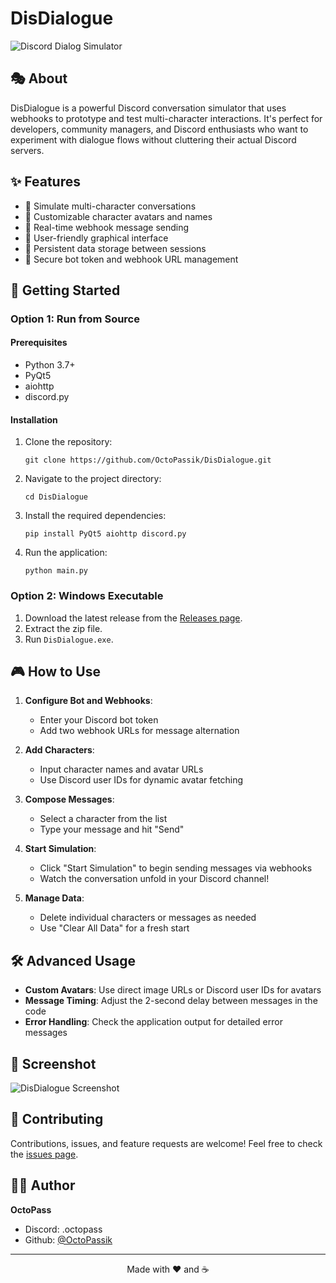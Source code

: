 # DisDialogue

![Discord Dialog Simulator](https://i.imgur.com/Z4OUzsn.png)

## 🎭 About

DisDialogue is a powerful Discord conversation simulator that uses webhooks to prototype and test multi-character interactions. It's perfect for developers, community managers, and Discord enthusiasts who want to experiment with dialogue flows without cluttering their actual Discord servers.

## ✨ Features

- 🤖 Simulate multi-character conversations
- 🎨 Customizable character avatars and names
- 💬 Real-time webhook message sending
- 🔄 User-friendly graphical interface
- 💾 Persistent data storage between sessions
- 🔐 Secure bot token and webhook URL management

## 🚀 Getting Started

### Option 1: Run from Source

#### Prerequisites

- Python 3.7+
- PyQt5
- aiohttp
- discord.py

#### Installation

1. Clone the repository:
   ```
   git clone https://github.com/OctoPassik/DisDialogue.git
   ```

2. Navigate to the project directory:
   ```
   cd DisDialogue
   ```

3. Install the required dependencies:
   ```
   pip install PyQt5 aiohttp discord.py
   ```

4. Run the application:
   ```
   python main.py
   ```

### Option 2: Windows Executable

1. Download the latest release from the [Releases page](https://github.com/OctoPassik/DisDialogue/releases).
2. Extract the zip file.
3. Run `DisDialogue.exe`.

## 🎮 How to Use

1. **Configure Bot and Webhooks**:
   - Enter your Discord bot token
   - Add two webhook URLs for message alternation

2. **Add Characters**:
   - Input character names and avatar URLs
   - Use Discord user IDs for dynamic avatar fetching

3. **Compose Messages**:
   - Select a character from the list
   - Type your message and hit "Send"

4. **Start Simulation**:
   - Click "Start Simulation" to begin sending messages via webhooks
   - Watch the conversation unfold in your Discord channel!

5. **Manage Data**:
   - Delete individual characters or messages as needed
   - Use "Clear All Data" for a fresh start

## 🛠 Advanced Usage

- **Custom Avatars**: Use direct image URLs or Discord user IDs for avatars
- **Message Timing**: Adjust the 2-second delay between messages in the code
- **Error Handling**: Check the application output for detailed error messages

## 📸 Screenshot
![DisDialogue Screenshot](https://images-ext-1.discordapp.net/external/FnuBiejIm9z-EtJ3vOLWeEtCCtiJPaupinj7kYHgYe0/https/i.imgur.com/Pp6qrCB.png?format=webp&quality=lossless&width=706&height=591)

## 🤝 Contributing

Contributions, issues, and feature requests are welcome! Feel free to check the [issues page](https://github.com/OctoPassik/DisDialogue/issues).

## 🙋‍♂️ Author

**OctoPass**

- Discord: .octopass
- Github: [@OctoPassik](https://github.com/OctoPassik)

---

<p align="center">Made with ❤️ and ☕</p>
